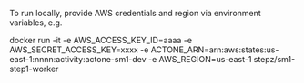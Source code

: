 To run locally, provide AWS credentials and region via environment variables, e.g.

docker run -it -e AWS_ACCESS_KEY_ID=aaaa -e AWS_SECRET_ACCESS_KEY=xxxx -e ACTONE_ARN=arn:aws:states:us-east-1:nnnn:activity:actone-sm1-dev -e AWS_REGION=us-east-1  stepz/sm1-step1-worker
